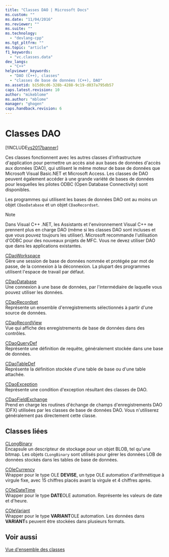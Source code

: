 ```yaml
---
title: "Classes DAO | Microsoft Docs"
ms.custom: ""
ms.date: "11/04/2016"
ms.reviewer: ""
ms.suite: ""
ms.technology: 
  - "devlang-cpp"
ms.tgt_pltfrm: ""
ms.topic: "article"
f1_keywords: 
  - "vc.classes.data"
dev_langs: 
  - "C++"
helpviewer_keywords: 
  - "DAO (C++), classes"
  - "classes de base de données (C++), DAO"
ms.assetid: b15d0cd6-328b-4288-9c19-d037a795db57
caps.latest.revision: 10
author: "mikeblome"
ms.author: "mblome"
manager: "ghogen"
caps.handback.revision: 6
---
```

# Classes DAO
[!INCLUDE[vs2017banner](../assembler/inline/includes/vs2017banner.md)]

Ces classes fonctionnent avec les autres classes d'infrastructure d'application pour permettre un accès aisé aux bases de données d'accès aux données \(DAO\), qui utilisent le même moteur de base de données que Microsoft Visual Basic.NET et Microsoft Access.  Les classes de DAO peuvent également accéder à une grande variété de bases de données pour lesquelles les pilotes ODBC \(Open Database Connectivity\) sont disponibles.  
  
 Les programmes qui utilisent les bases de données DAO ont au moins un objet `CDaoDatabase` et un objet `CDaoRecordset`.  
  
> [!NOTE]
>  Dans Visual C\+\+ .NET, les Assistants et l'environnement Visual C\+\+ ne prennent plus en charge DAO \(même si les classes DAO sont incluses et que vous pouvez toujours les utiliser\).  Microsoft recommande l'utilisation d'ODBC pour des nouveaux projets de MFC.  Vous ne devez utiliser DAO que dans les applications existantes.  
  
 [CDaoWorkspace](../mfc/reference/cdaoworkspace-class.md)  
 Gère une session de base de données nommée et protégée par mot de passe, de la connexion à la déconnexion.  La plupart des programmes utilisent l'espace de travail par défaut.  
  
 [CDaoDatabase](../mfc/reference/cdaodatabase-class.md)  
 Une connexion à une base de données, par l'intermédiaire de laquelle vous pouvez utiliser les données.  
  
 [CDaoRecordset](../mfc/reference/cdaorecordset-class.md)  
 Représente un ensemble d'enregistrements sélectionnés à partir d'une source de données.  
  
 [CDaoRecordView](../mfc/reference/cdaorecordview-class.md)  
 Vue qui affiche des enregistrements de base de données dans des contrôles.  
  
 [CDaoQueryDef](../mfc/reference/cdaoquerydef-class.md)  
 Représente une définition de requête, généralement stockée dans une base de données.  
  
 [CDaoTableDef](../mfc/reference/cdaotabledef-class.md)  
 Représente la définition stockée d'une table de base ou d'une table attachée.  
  
 [CDaoException](../mfc/reference/cdaoexception-class.md)  
 Représente une condition d'exception résultant des classes de DAO.  
  
 [CDaoFieldExchange](../mfc/reference/cdaofieldexchange-class.md)  
 Prend en charge les routines d'échange de champs d'enregistrements DAO \(DFX\) utilisées par les classes de base de données DAO.  Vous n'utiliserez généralement pas directement cette classe.  
  
## Classes liées  
 [CLongBinary](../mfc/reference/clongbinary-class.md)  
 Encapsule un descripteur de stockage pour un objet BLOB, tel qu'une bitmap.  Les objets `CLongBinary` sont utilisés pour gérer les données LOB de données stockés dans les tables de base de données.  
  
 [COleCurrency](../mfc/reference/colecurrency-class.md)  
 Wrapper pour le type OLE **DEVISE**, un type OLE automation d'arithmétique à virgule fixe, avec 15 chiffres placés avant la virgule et 4 chiffres après.  
  
 [COleDateTime](../atl-mfc-shared/reference/coledatetime-class.md)  
 Wrapper pour le type **DATE**OLE automation.  Représente les valeurs de date et d'heure.  
  
 [COleVariant](../mfc/reference/colevariant-class.md)  
 Wrapper pour le type **VARIANT**OLE automation.  Les données dans **VARIANT**s peuvent être stockées dans plusieurs formats.  
  
## Voir aussi  
 [Vue d'ensemble des classes](../mfc/class-library-overview.md)